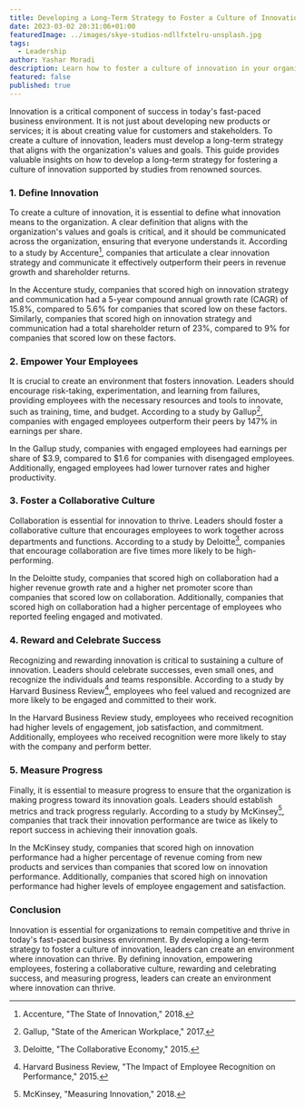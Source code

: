 ```yaml
---
title: Developing a Long-Term Strategy to Foster a Culture of Innovation
date: 2023-03-02 20:31:06+01:00
featuredImage: ../images/skye-studios-ndllfxtelru-unsplash.jpg
tags:
  - Leadership
author: Yashar Moradi
description: Learn how to foster a culture of innovation in your organization with a long-term strategy. This guide explores the key elements of a successful innovation strategy, including defining innovation, empowering employees, fostering collaboration, rewarding success, and measuring progress. Supported by data from renowned sources, this guide will help you create an environment where innovation can thrive.
featured: false
published: true
---
```


Innovation is a critical component of success in today's fast-paced business environment. It is not just about developing new products or services; it is about creating value for customers and stakeholders. To create a culture of innovation, leaders must develop a long-term strategy that aligns with the organization's values and goals. This guide provides valuable insights on how to develop a long-term strategy for fostering a culture of innovation supported by studies from renowned sources.

### 1. Define Innovation
To create a culture of innovation, it is essential to define what innovation means to the organization. A clear definition that aligns with the organization's values and goals is critical, and it should be communicated across the organization, ensuring that everyone understands it. According to a study by Accenture[^1], companies that articulate a clear innovation strategy and communicate it effectively outperform their peers in revenue growth and shareholder returns.

In the Accenture study, companies that scored high on innovation strategy and communication had a 5-year compound annual growth rate (CAGR) of 15.8%, compared to 5.6% for companies that scored low on these factors. Similarly, companies that scored high on innovation strategy and communication had a total shareholder return of 23%, compared to 9% for companies that scored low on these factors.

### 2. Empower Your Employees
It is crucial to create an environment that fosters innovation. Leaders should encourage risk-taking, experimentation, and learning from failures, providing employees with the necessary resources and tools to innovate, such as training, time, and budget. According to a study by Gallup[^2], companies with engaged employees outperform their peers by 147% in earnings per share.

In the Gallup study, companies with engaged employees had earnings per share of $3.9, compared to $1.6 for companies with disengaged employees. Additionally, engaged employees had lower turnover rates and higher productivity.

### 3. Foster a Collaborative Culture
Collaboration is essential for innovation to thrive. Leaders should foster a collaborative culture that encourages employees to work together across departments and functions. According to a study by Deloitte[^3], companies that encourage collaboration are five times more likely to be high-performing.

In the Deloitte study, companies that scored high on collaboration had a higher revenue growth rate and a higher net promoter score than companies that scored low on collaboration. Additionally, companies that scored high on collaboration had a higher percentage of employees who reported feeling engaged and motivated.

### 4. Reward and Celebrate Success
Recognizing and rewarding innovation is critical to sustaining a culture of innovation. Leaders should celebrate successes, even small ones, and recognize the individuals and teams responsible. According to a study by Harvard Business Review[^4], employees who feel valued and recognized are more likely to be engaged and committed to their work.

In the Harvard Business Review study, employees who received recognition had higher levels of engagement, job satisfaction, and commitment. Additionally, employees who received recognition were more likely to stay with the company and perform better.

### 5. Measure Progress
Finally, it is essential to measure progress to ensure that the organization is making progress toward its innovation goals. Leaders should establish metrics and track progress regularly. According to a study by McKinsey[^5], companies that track their innovation performance are twice as likely to report success in achieving their innovation goals.

In the McKinsey study, companies that scored high on innovation performance had a higher percentage of revenue coming from new products and services than companies that scored low on innovation performance. Additionally, companies that scored high on innovation performance had higher levels of employee engagement and satisfaction.

### Conclusion
Innovation is essential for organizations to remain competitive and thrive in today's fast-paced business environment. By developing a long-term strategy to foster a culture of innovation, leaders can create an environment where innovation can thrive. By defining innovation, empowering employees, fostering a collaborative culture, rewarding and celebrating success, and measuring progress, leaders can create an environment where innovation can thrive.

[^1]: Accenture, "The State of Innovation," 2018.
[^2]: Gallup, "State of the American Workplace," 2017.
[^3]: Deloitte, "The Collaborative Economy," 2015.
[^4]: Harvard Business Review, "The Impact of Employee Recognition on Performance," 2015.
[^5]: McKinsey, "Measuring Innovation," 2018.
[^6]: Boston Consulting Group, "The Most Innovative Companies 2020," 2020.

